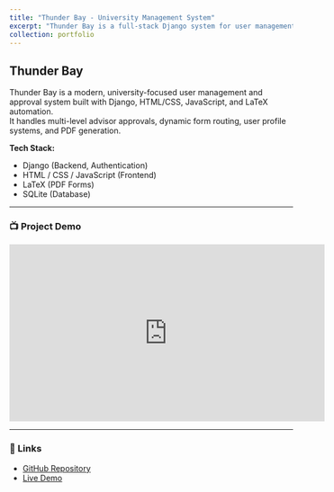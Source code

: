 ```yaml
---
title: "Thunder Bay - University Management System"
excerpt: "Thunder Bay is a full-stack Django system for user management, approvals, and form automation.<br/><img src='../images/thunderbay_preview.png'>"
collection: portfolio
---
```


## Thunder Bay

Thunder Bay is a modern, university-focused user management and approval system built with Django, HTML/CSS, JavaScript, and LaTeX automation.  
It handles multi-level advisor approvals, dynamic form routing, user profile systems, and PDF generation.

**Tech Stack:**  
- Django (Backend, Authentication)  
- HTML / CSS / JavaScript (Frontend)  
- LaTeX (PDF Forms)  
- SQLite (Database)

---

### 📺 Project Demo

<div class="video-container">
  <iframe width="560" height="315" src="https://www.youtube.com/embed/uyJvVTxA8QI?si=4lguJzlAx6lswSQl" title="YouTube video player" frameborder="0" allow="accelerometer; autoplay; clipboard-write; encrypted-media; gyroscope; picture-in-picture; web-share" referrerpolicy="strict-origin-when-cross-origin" allowfullscreen></iframe>
</div>


---

### 🔗 Links
- [GitHub Repository](https://github.com/yourusername/thunderbay) <!-- if public -->
- [Live Demo](https://thunderbay.yourdomain.com) <!-- if hosted -->


